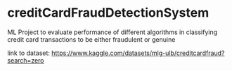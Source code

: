 # creditCardFraudDetectionSystem
 ML Project to evaluate performance of different algorithms in classifying credit card transactions to be either fraudulent or genuine

 link to dataset: https://www.kaggle.com/datasets/mlg-ulb/creditcardfraud?search=zero
